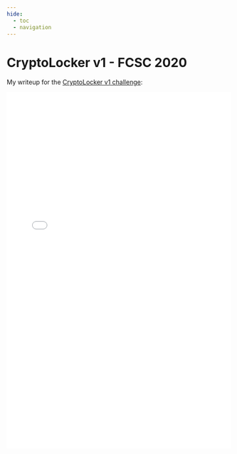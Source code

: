 ```yaml
---
hide:
  - toc
  - navigation
---
```


# CryptoLocker v1 - FCSC 2020

My writeup for the [CryptoLocker v1 challenge](https://hackropole.fr/fr/challenges/forensics/fcsc2020-forensics-cryptolocker-v1/):


<embed src="/writeups/fcsc/cryptolocker-v1/QWU - CryptoLocker v1.pdf" type="application/pdf" width="100%" height="800px" />
